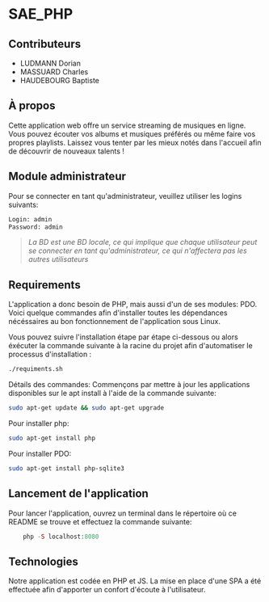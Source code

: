 # SAE_PHP

## Contributeurs

- LUDMANN Dorian
- MASSUARD Charles
- HAUDEBOURG Baptiste
  
## À propos

Cette application web offre un service streaming de musiques en ligne.  
Vous pouvez écouter vos albums et musiques préférés ou même faire vos propres playlists. Laissez vous tenter par les mieux notés dans l'accueil afin de découvrir de nouveaux talents !  

## Module administrateur

Pour se connecter en tant qu'administrateur, veuillez utiliser les logins suivants:
```txt
Login: admin
Password: admin
```

> *La BD est une BD locale, ce qui implique que chaque utilisateur peut se connecter en tant qu'administrateur, ce qui n'affectera pas les autres utilisateurs*

## Requirements  

L'application a donc besoin de PHP, mais aussi d'un de ses modules: PDO.  
Voici quelque commandes afin d'installer toutes les dépendances nécéssaires au bon fonctionnement de l'application sous Linux.  

Vous pouvez suivre l'installation étape par étape ci-dessous ou alors éxécuter la commande suivante à la racine du projet afin d'automatiser le processus d'installation :
```bash
./requiments.sh
```

Détails des commandes:
Commençons par mettre à jour les applications disponibles sur le apt install à l'aide de la commande suivante:  
```bash
sudo apt-get update && sudo apt-get upgrade
```

Pour installer php:
```bash
sudo apt-get install php
```

Pour installer PDO:
```bash
sudo apt-get install php-sqlite3
```

## Lancement de l'application

Pour lancer l'application, ouvrez un terminal dans le répertoire où ce README se trouve et effectuez la commande suivante:  
```php
    php -S localhost:8080
```

## Technologies

Notre application est codée en PHP et JS. La mise en place d'une SPA a été effectuée afin d'apporter un confort d'écoute à l'utilisateur.  
